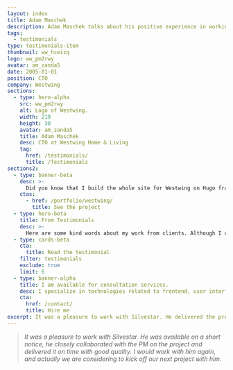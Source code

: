 ```yaml
---
layout: index
title: Adam Maschek
description: Adam Maschek talks about his positive experience in working with Silvestar Bistrović.
tags:
  - testimonials
type: testimonials-item
thumbnail: ww_hceizq
logo: ww_pm2rwy
avatar: am_zanda5
date: 2005-01-01
position: CTO
company: Westwing
sections:
  - type: hero-alpha
    src: ww_pm2rwy
    alt: Logo of Westwing.
    width: 219
    height: 30
    avatar: am_zanda5
    title: Adam Maschek
    desc: CTO at Westwing Home & Living
    tag:
      href: /testimonials/
      title: /Testimonials
sections2:
  - type: banner-beta
    desc: >-
      Did you know that I build the whole site for Westwing on Hugo framework?
    ctas:
      - href: /portfolio/westwing/
        title: See the project
  - type: hero-beta
    title: From Testimonials
    desc: >-
      Here are some kind words about my work from clients. Although I collaborated with clients from more than 10 countries, most of them come from **The United States**.
  - type: cards-beta
    cta:
      title: Read the testimonial
    filter: testimonials
    exclude: true
    limit: 6
  - type: banner-alpha
    title: I am available for consultation services.
    desc: I specialize in technologies related to frontend, user interface, and website development.
    cta:
      href: /contact/
      title: Hire me
excerpt: It was a pleasure to work with Silvestar. He delivered the project on time with good quality...
---
```


> _It was a pleasure to work with Silvestar. He was available on a short notice, he closely collaborated with the PM on the project and delivered it on time with good quality. I would work with him again, and actually we are considering to kick off our next project with him._
